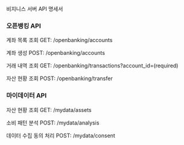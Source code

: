 비지니스 서버 API 명세서


### 오픈뱅킹 API ###
계좌 목록 조회
GET: /openbanking/accounts

계좌 생성
POST: /openbanking/accounts

거래 내역 조회
GET: /openbanking/transactions?account_id=(required)

자산 현황 조회
POST: /openbanking/transfer


### 마이데이터 API ###

자산 현황 조회
GET: /mydata/assets

소비 패턴 분석
POST: /mydata/analysis

데이터 수집 동의 처리
POST: /mydata/consent

